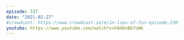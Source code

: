 ```yaml
---
episode: 337
date: "2021-02-27"
#crowdcast: https://www.crowdcast.io/e/in-lieu-of-fun-episode-230
youtube: https://www.youtube.com/watch?v=h848nBbfoWk
---
```

